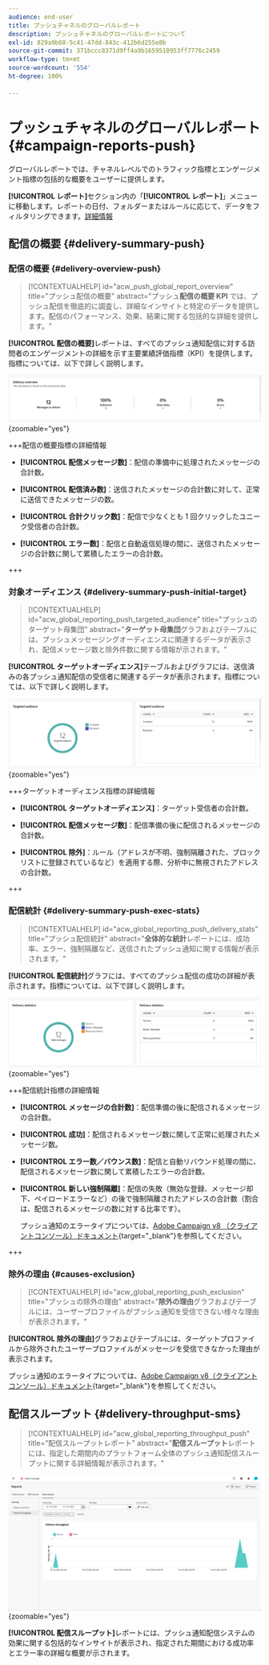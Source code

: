 ```yaml
---
audience: end-user
title: プッシュチャネルのグローバルレポート
description: プッシュチャネルのグローバルレポートについて
exl-id: 829a9b68-5c41-47dd-843c-412b6d255e8b
source-git-commit: 371bccc8371d9ff4a9b1659510953ff7776c2459
workflow-type: tm+mt
source-wordcount: '554'
ht-degree: 100%

---
```


# プッシュチャネルのグローバルレポート {#campaign-reports-push}

グローバルレポートでは、チャネルレベルでのトラフィック指標とエンゲージメント指標の包括的な概要をユーザーに提供します。

**[!UICONTROL レポート]**&#x200B;セクション内の「**[!UICONTROL レポート]**」メニューに移動します。レポートの日付、フォルダーまたはルールに応じて、データをフィルタリングできます。[詳細情報](global-reports.md)

## 配信の概要 {#delivery-summary-push}

### 配信の概要 {#delivery-overview-push}

>[!CONTEXTUALHELP]
>id="acw_push_global_report_overview"
>title="プッシュ配信の概要"
>abstract="プッシュ&#x200B;**配信の概要 KPI** では、プッシュ配信を徹底的に調査し、詳細なインサイトと特定のデータを提供します。配信のパフォーマンス、効果、結果に関する包括的な詳細を提供します。"

**[!UICONTROL 配信の概要]**&#x200B;レポートは、すべてのプッシュ通知配信に対する訪問者のエンゲージメントの詳細を示す主要業績評価指標（KPI）を提供します。指標については、以下で詳しく説明します。

![](assets/global_report_push_delivery_overview.png){zoomable=&quot;yes&quot;}

+++配信の概要指標の詳細情報

* **[!UICONTROL 配信メッセージ数]**：配信の準備中に処理されたメッセージの合計数。

* **[!UICONTROL 配信済み数]**：送信されたメッセージの合計数に対して、正常に送信できたメッセージの数。

* **[!UICONTROL 合計クリック数]**：配信で少なくとも 1 回クリックしたユニーク受信者の合計数。

* **[!UICONTROL エラー数]**：配信と自動返信処理の間に、送信されたメッセージの合計数に関して累積したエラーの合計数。

+++

### 対象オーディエンス {#delivery-summary-push-initial-target}

>[!CONTEXTUALHELP]
>id="acw_global_reporting_push_targeted_audience"
>title="プッシュのターゲット母集団"
>abstract="**ターゲット母集団**&#x200B;グラフおよびテーブルには、プッシュメッセージングオーディエンスに関連するデータが表示され、配信メッセージ数と除外件数に関する情報が示されます。"

**[!UICONTROL ターゲットオーディエンス]**&#x200B;テーブルおよびグラフには、送信済みの各プッシュ通知配信の受信者に関連するデータが表示されます。指標については、以下で詳しく説明します。

![](assets/global_report_push_targeted_audience.png){zoomable=&quot;yes&quot;}

+++ターゲットオーディエンス指標の詳細情報

* **[!UICONTROL ターゲットオーディエンス]**：ターゲット受信者の合計数。

* **[!UICONTROL 配信メッセージ数]**：配信準備の後に配信されるメッセージの合計数。

* **[!UICONTROL 除外]**：ルール（アドレスが不明、強制隔離された、ブロックリストに登録されているなど）を適用する際、分析中に無視されたアドレスの合計数。

+++

### 配信統計 {#delivery-summary-push-exec-stats}

>[!CONTEXTUALHELP]
>id="acw_global_reporting_push_delivery_stats"
>title="プッシュ配信統計"
>abstract="**全体的な統計**&#x200B;レポートには、成功率、エラー、強制隔離など、送信されたプッシュ通知に関する情報が表示されます。"

**[!UICONTROL 配信統計]**&#x200B;グラフには、すべてのプッシュ配信の成功の詳細が表示されます。指標については、以下で詳しく説明します。

![](assets/global_report_push_delivery_statistics.png){zoomable=&quot;yes&quot;}

+++配信統計指標の詳細情報

* **[!UICONTROL メッセージの合計数]**：配信準備の後に配信されるメッセージの合計数。

* **[!UICONTROL 成功]**：配信されるメッセージ数に関して正常に処理されたメッセージ数。

* **[!UICONTROL エラー数／バウンス数]**：配信と自動リバウンド処理の間に、配信されるメッセージ数に関して累積したエラーの合計数。

* **[!UICONTROL 新しい強制隔離]**：配信の失敗（無効な登録、メッセージ却下、ペイロードエラーなど）の後で強制隔離されたアドレスの合計数（割合は、配信されるメッセージの数に対する比率です）。

  プッシュ通知のエラータイプについては、[Adobe Campaign v8 （クライアントコンソール）ドキュメント](https://experienceleague.adobe.com/docs/campaign/campaign-v8/send/failures/delivery-failures.html?lang=ja#push-error-types){target="_blank"}を参照してください。

+++

### 除外の理由 {#causes-exclusion}

>[!CONTEXTUALHELP]
>id="acw_global_reporting_push_exclusion"
>title="プッシュの除外の理由"
>abstract="**除外の理由**&#x200B;グラフおよびテーブルには、ユーザープロファイルがプッシュ通知を受信できない様々な理由が表示されます。"

**[!UICONTROL 除外の理由]**&#x200B;グラフおよびテーブルには、ターゲットプロファイルから除外されたユーザープロファイルがメッセージを受信できなかった理由が表示されます。

プッシュ通知のエラータイプについては、[Adobe Campaign v8（クライアントコンソール）ドキュメント](https://experienceleague.adobe.com/docs/campaign/campaign-v8/send/failures/delivery-failures.html?lang=ja#push-error-types){target="_blank"}を参照してください。

## 配信スループット {#delivery-throughput-sms}

>[!CONTEXTUALHELP]
>id="acw_global_reporting_throughput_push"
>title="配信スループットレポート"
>abstract="**配信スループット**&#x200B;レポートには、指定した期間内のプラットフォーム全体のプッシュ通知配信スループットに関する詳細情報が表示されます。"

![](assets/global_report_push_delivery_throughput.png){zoomable=&quot;yes&quot;}

**[!UICONTROL 配信スループット]**&#x200B;レポートには、プッシュ通知配信システムの効果に関する包括的なインサイトが表示され、指定された期間における成功率とエラー率の詳細な概要が示されます。
